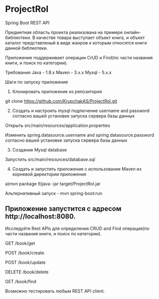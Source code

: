 # ProjectRoI
Spring Boot REST API

Предметная область проекта реализована на примере онлайн-библиотеки. В качестве товара выступает объект книга, и объект каталог представленый в виде жанров к которым относятся книги данной библиотеки.

Приложение поддерживает операции CrUD и Find(по части названия книги, и поиск по категории).

Требования
Java - 1.8.x
Maven - 3.x.x
Mysql - 5.x.x

Шаги по запуску приложения

1. Клонировать приложение из репозитория

git clone https://github.com/KrupchakAS/ProjectRoI.git

2. Создать и настроить mysql подлючение username and password согласно вашей установке запуска сервера базы данных

Открыть src/main/resources/application.properties

Изменить spring.datasource.username and spring.datasource.password согласно вашей установке запуска сервера базы данных

3. Создание Mysql database

Запустить src/main/resources/database.sql

4. Создать и запустить приложение с использование Maven из корневой директории приложения

а)mvn package
б)java -jar target/ProjectRoI.jar

Альтернативный запуск -
mvn spring-boot:run

Приложение запустится с адресом http://localhost:8080.
-------------------------------------------------------
Исследуйте Rest APIs
для определения CRUD and Find операция(по части названия книги, и поиск по категории).

GET /book/get

POST /book/create

POST /book/update

DELETE /book/delete

GET /book/find

Возможно тестировать любым REST API client.
